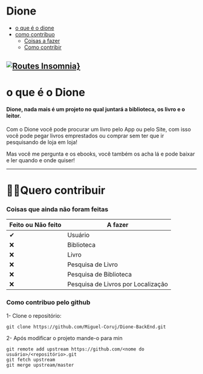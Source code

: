 # Dione
- [o que é o dione](#o-que-é-o-Dione)
- [como contribuo](#%EF%B8%8Fquero-contribuir)
    - [Coisas a fazer](#coisas-que-ainda-não-foram-feitas)
    - [Como contribir](#como-contribuo-pelo-github)

[![Routes Insomnia}](https://insomnia.rest/images/run.svg)](https://insomnia.rest/run/?label=Dione%20API&uri=https%3A%2F%2Fraw.githubusercontent.com%2FMiguel-Coruj%2FDione-BackEnd%2Fmaster%2FRotas-Insomnia.json)
---
# o que é o Dione
#### Dione, nada mais é um projeto no qual juntará a biblioteca, os livro e o leitor.

Com o Dione você pode procurar um livro pelo App ou pelo Site, com isso você pode pegar livros emprestados ou comprar sem ter que ir pesquisando de loja em loja!

Mas você me pergunta e os ebooks, você também os acha lá e pode baixar e ler quando e onde quiser!

---
# 🙋‍♀️Quero contribuir

### Coisas que ainda não foram feitas
| Feito ou Não feito | A fazer |
| ------------------ | ------- |
| ✔ | Usuário |
| ❌ | Biblioteca |
| ❌ | Livro |
| ❌ | Pesquisa de Livro |
| ❌ | Pesquisa de Biblioteca |
| ❌ | Pesquisa de Livros por Localização |

### Como contribuo pelo github
1- Clone o repositório: 
```
git clone https://github.com/Miguel-Coruj/Dione-BackEnd.git 
```

2- Após modificar o projeto mande-o para min 
```
git remote add upstream https://github.com/<nome do usuário>/<repositório>.git
git fetch upstream
git merge upstream/master

```